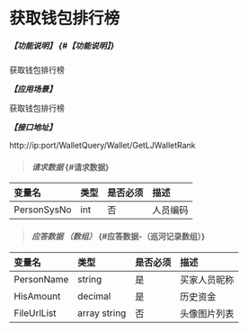 # 获取钱包排行榜

##### _【功能说明】_ {#【功能说明】}

获取钱包排行榜

_**【应用场景】**_

获取钱包排行榜


_**【接口地址】**_


http://ip:port/WalletQuery/Wallet/GetLJWalletRank

> #### _请求数据_ {#请求数据}

| 变量名 | 类型 | 是否必须 | 描述 |
| :--- | :--- | :--- | :--- |
| PersonSysNo | int | 否 | 人员编码 |


> #### _应答数据 （数组）_ {#应答数据-（巡河记录数组）}

| 变量名 | 类型 | 是否必须 | 描述 |
| :--- | :--- | :--- | :--- |
| PersonName | string| 是 | 买家人员昵称 |
| HisAmount| decimal| 是 | 历史资金|
| FileUrlList | array string | 否 | 头像图片列表 |

